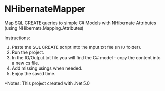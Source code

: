 # NHibernateMapper
Map SQL CREATE queries to simple C# Models with NHibernate Attributes (using NHibernate.Mapping.Attributes)

Instructions:
1.	Paste the SQL CREATE script into the Input.txt file (in IO folder).
2.	Run the project.
3.	In the IO/Output.txt file you will find the C# model - copy the content into a new cs file.
4.	Add missing usings when needed.
5.  Enjoy the saved time.


*Notes: This project created with .Net 5.0
